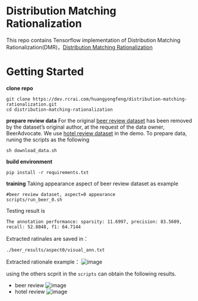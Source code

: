 # Distribution Matching Rationalization
This repo contains Tensorflow implementation of Distribution Matching Rationalization(DMR)，[Distribution Matching Rationalization]()

# Getting Started
**clone repo**

```
git clone https://dev.rcrai.com/huangyongfeng/distribution-matching-rationalization.git
cd distribution-matching-rationalization
```
**prepare review data**
For the original [beer review dataset](https://snap.stanford.edu/data/web-BeerAdvocate.html) has been removed by the dataset’s original author, at the request of the data owner, BeerAdvocate. We use [hotel review dataset](https://people.csail.mit.edu/yujia/files/r2a/data.zip) in the demo.
To prepare data, runing the scripts as the following
```
sh download_data.sh
```


**build environment**

```
pip install -r requirements.txt
```

**training**
Taking appearance aspect of beer review dataset as example
```
#beer review dataset, aspect=0 appearance
scripts/run_beer_0.sh
```
Testing result is
```
The annotation performance: sparsity: 11.6997, precision: 83.5609, recall: 52.8048, f1: 64.7144
```
Extracted ratinales are saved in：
```
./beer_results/aspect0/visual_ann.txt
```
Extracted rationale example：
![image](https://note.youdao.com/yws/api/personal/file/AFFD88943D144AD7BA54ECBE0BB11E8A?method=download&shareKey=1e6e1b421e3faa4b9c7f874ec963ea2e)

using the others scprit in the `scripts` can obtain the following results.
- beer review
![image](https://note.youdao.com/yws/api/personal/file/F8A2A4DB18A3441BAAC8B3E196BF21ED?method=download&shareKey=1637a8956a1a906f66998eae30700443)
- hotel review
![image](https://note.youdao.com/yws/api/personal/file/A470599E7C994AFEBBF8C41B5E455CBF?method=download&shareKey=99f3d61d9ad47f5784785047ce9f0cda)




